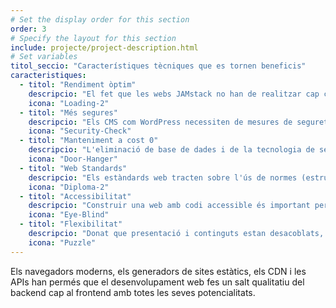 ```yaml
---
# Set the display order for this section
order: 3
# Specify the layout for this section
include: projecte/project-description.html
# Set variables
titol_seccio: "Característiques tècniques que es tornen beneficis"
caracteristiques:
  - titol: "Rendiment òptim"
    descripcio: "El fet que les webs JAMstack no han de realitzar cap crida a una base de dades fa que el temps de càrrega sigui exponencialment més ràpid. JAMstack facilita l'optimització del codi i dels assets, proporcionant el millor rendiment possible. Un site més ràpid significa millor experiència d'usuari i millor posicionament SEO."
    icona: "Loading-2"
  - titol: "Més segures"
    descripcio: "Els CMS com WordPress necessiten de mesures de seguretat d'actualització constant. Amb una web estàtica l'exposició a perills es redueix pràcticament a cero, en eliminar els processos de servidor i les bases de dades. A més, implementa mecanisme de backup a cada canvi, la qual cosa fa impossible perdre la informació i facilita poder tornar a una versió anterior en cas que sigui necessari."    
    icona: "Security-Check"
  - titol: "Manteniment a cost 0"
    descripcio: "L'eliminació de base de dades i de la tecnologia de servidor, junt amb la no necessitat d'actualitzar plugins, temes, etc... fa que les web JAMstack no necessitin de manteniment, suposant un estalvi a mig i llarg termini. "
    icona: "Door-Hanger"
  - titol: "Web Standards"
    descripcio: "Els estàndards web tracten sobre l'ús de normes (estructurals i de presentació), i de bones pràctiques en el desenvolupament (codi vàlid, semàntic i accessible) per beneficiar els seus usuaris. Treballar amb estàndards assegura la viabilitat a llarg termini de qualsevol document web, simplifica el codi, redueix els costos de producció i proporciona webs que són accessibles a més persones i més dispositius."    
    icona: "Diploma-2"
  - titol: "Accessibilitat"
    descripcio: "Construir una web amb codi accessible és important perquè garanteix que un públic ampli hi tingui accés, sense limitacions per problemes de visió, d'habilitat motora o cognitiva. També permet que la web sigui accessible no només des d'una gamma més àmplia de dispositius sino també per lectors de pantalla i motors de cerca, la qual cosa millora el posicionament SEO."
    icona: "Eye-Blind"
  - titol: "Flexibilitat"
    descripcio: "Donat que presentació i continguts estan desacoblats, desapareixen les restriccions que imposen els CMS a l'hora d'estructurar continguts i pàgines. No tenir un CMS vinculat al frontend ofereix la flexibilitat de crear amb llibertat tot allò que sigui necessari i utilitzar API's per carregar els continguts."
    icona: "Puzzle"
---
```

Els navegadors moderns, els generadors de sites estàtics, els CDN i les APIs han permés que el desenvolupament web fes un salt qualitatiu del backend cap al frontend amb totes les seves potencialitats.
